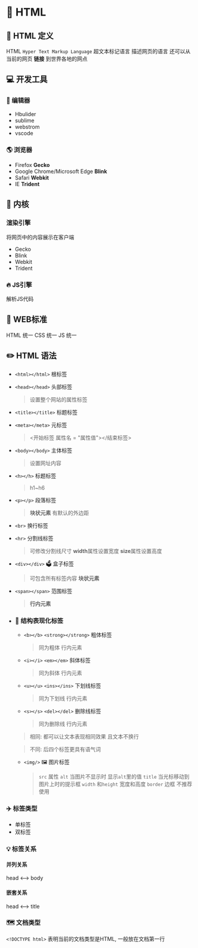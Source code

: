 # 🍰 HTML

## :blossom: HTML 定义

HTML `Hyper Text Markup Language` 超文本标记语言
描述网页的语言 还可以从当前的网页 **链接** 到世界各地的网点

## 💻 开发工具

### 📄 编辑器

- Hbulider
- sublime
- webstrom
- vscode

### 🌎 浏览器

- Firefox  **Gecko**
- Google Chrome/Microsoft Edge **Blink**
- Safari **Webkit**
- IE **Trident**

## 🍎 内核

### 渲染引擎

将网页中的内容展示在客户端

- Gecko
- Blink
- Webkit
- Trident

### 🔥 JS引擎

解析JS代码

## :triangular_ruler: WEB标准

HTML 统一 CSS 统一 JS 统一

## ✏️ HTML 语法

- `<html></html>` 根标签
- `<head></head>` 头部标签
  > 设置整个网站的属性标签
- `<title></title>` 标题标签
- `<meta></meta>` 元标签
  > <开始标签 属性名 = "属性值"></结束标签>
- `<body></body>` 主体标签
  > 设置网址内容
- `<h></h>` 标题标签
  > h1~h6
- `<p></p>` 段落标签
  > **块状元素** 有默认的外边距
- `<br>` 换行标签
- `<hr>` 分割线标签
  > 可修改分割线尺寸
  **width**属性设置宽度 
  **size**属性设置高度
- `<div></div>` :ballot_box: 盒子标签
  > 可包含所有标签内容 **块状元素**
- `<span></span>` 范围标签
  > **行内元素**
  
- ### 🌟 结构表现化标签
  
  - `<b></b>` `<strong></strong>` 粗体标签
    > 同为粗体 行内元素
  - `<i></i>` `<em></em>` 斜体标签
    > 同为斜体 行内元素
  - `<u></u>` `<ins></ins>` 下划线标签
    > 同为下划线 行内元素
  - `<s></s>` `<del></del>` 删除线标签
    > 同为删除线 行内元素

  > 相同:  都可以让文本表现相同效果 且文本不换行

  > 不同: 后四个标签更具有语气词

  - `<img/>` :framed_picture: 图片标签
    > `src` 属性
    > `alt` 当图片不显示时 显示`alt`里的值
    > `title` 当光标移动到图片上时的提示框
    > `width` 和`height` 宽度和高度
    > `border` 边框 不推荐使用













### :airplane: 标签类型

- 单标签
- 双标签

### 💡 标签关系

#### 并列关系

 head <--> body

#### 嵌套关系

 head <--> title

### 🗺️ 文档类型

`<!DOCTYPE html>` 表明当前的文档类型是HTML, 一般放在文档第一行

##  

###
